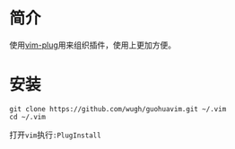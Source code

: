 # 简介
使用[vim-plug][vim-plug]用来组织插件，使用上更加方便。

# 安装
```
git clone https://github.com/wugh/guohuavim.git ~/.vim
cd ~/.vim
```

打开`vim`执行`:PlugInstall`

[vim-plug]: https://github.com/junegunn/vim-plug "vim-plug"
